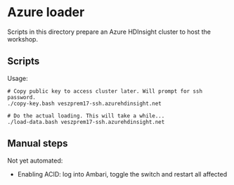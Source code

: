# Azure loader

Scripts in this directory prepare an Azure HDInsight cluster to host the
workshop.

## Scripts

Usage:

```
# Copy public key to access cluster later. Will prompt for ssh password.
./copy-key.bash veszprem17-ssh.azurehdinsight.net

# Do the actual loading. This will take a while...
./load-data.bash veszprem17-ssh.azurehdinsight.net
```

## Manual steps

Not yet automated:

 - Enabling ACID: log into Ambari, toggle the switch and restart all affected
